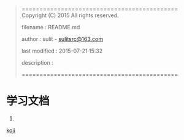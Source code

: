 > ============================================
>   Copyright (C) 2015 All rights reserved.
>
>   filename : README.md
>
>   author : sulit - sulitsrc@163.com
>
>   last modified : 2015-07-21 15:32
>
>   description :
>
> ============================================

学习文档
===

1.
[koji](http://git.isoft.zhcn.cc/wangguofeng/docs/blob/master/src/koji/README.md)
